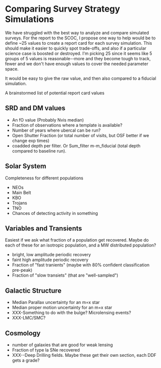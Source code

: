 # Comparing Survey Strategy Simulations

We have struggled with the best way to analyze and compare simulated surveys. For the report to the SCOC, I propose one way to help would be to define ~25 values to create a report card for each survey simulation. This should make it easier to quickly spot trade-offs, and also if a particular science case is boosted or destroyed. I'm picking 25 since it seems like 5 groups of 5 values is reasonable--more and they become tough to track, fewer and we don't have enough values to cover the needed parameter space.

It would be easy to give the raw value, and then also compared to a fiducial simulation.

A brainstormed list of potential report card values

## SRD and DM values

* An fO value (Probably Nvis median)
* Fraction of observations where a template is available?
* Number of years where ubercal can be run?
* Open Shutter Fraction (or total number of visits, but OSF better if we change exp times)
* coadded depth per filter. Or Sum_filter m-m_fiducial (total depth compared to baseline run). 


## Solar System
Completeness for different populations

* NEOs
* Main Belt
* KBO
* Trojans
* TNO
* Chances of detecting activity in something


## Variables and Transients

Easiest if we ask what fraction of a population get recovered. Maybe do each of these for an isotropic population, and a MW distributed population?

* bright, low amplitude periodic recovery
* faint high amplitude periodic recovery
* Fraction of "fast tranients" (maybe with 80% confident classification pre-peak)
* Fraction of "slow transiets" (that are "well-sampled")

## Galactic Structure

* Median Parallax uncertainty for an m=x star
* Median proper motion uncertainty for an m=x star
* XXX-Something to do with the bulge? Microlensing events?
* XXX-LMC/SMC?

## Cosmology

* number of galaxies that are good for weak lensing
* Fraction of type Ia SNe recovered
* XXX--Deep Drilling fields.  Maybe these get their own section, each DDF gets a grade?

